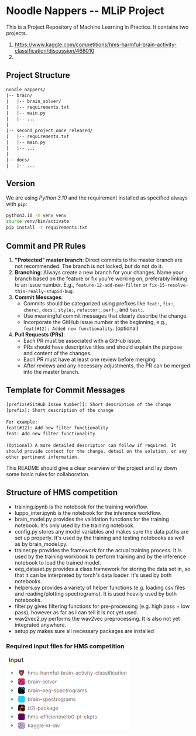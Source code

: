 # Noodle Nappers -- MLiP Project

This is a Project Repository of Machine Learning in Practice. It contains two projects.

1. https://www.kaggle.com/competitions/hms-harmful-brain-activity-classification/discussion/468010
2.

## Project Structure

```
noodle_nappers/
|-- brain/
|   |-- brain_solver/
|   |-- requirements.txt
|   |-- main.py
|   |-- ...
|
|-- second_project_once_released/
|   |-- requirements.txt
|   |-- main.py
|   |-- ...
|
|-- docs/
|   |-- ...
```

## Version

We are using _Python 3.10_ and the requirement installed as specified always with `pip`:

```bash
python3.10 -m venv venv
source venv/bin/activate
pip install -r requirements.txt
```

## Commit and PR Rules

1. **"Protected" master branch**: Direct commits to the master branch are not recommended. The branch is not locked, but do not do it.
2. **Branching**: Always create a new branch for your changes. Name your branch based on the feature or fix you're working on, preferably linking to an issue number. E.g., `feature-12-add-new-filter` or `fix-15-resolve-this-really-stupid-bug`.
3. **Commit Messages**:
   - Commits should be categorized using prefixes like `feat:`, `fix:`, `chore:`, `docs:`, `style:`, `refactor:`, `perf:`, and `test:`.
   - Use meaningful commit messages that clearly describe the change.
   - Incorporate the GitHub issue number at the beginning, e.g., `feat(#12): Added new functionality`. (optional)
4. **Pull Requests (PRs)**:
   - Each PR must be associated with a GitHub issue.
   - PRs should have descriptive titles and should explain the purpose and content of the changes.
   - Each PR must have at least one review before merging.
   - After reviews and any necessary adjustments, the PR can be merged into the master branch.

## Template for Commit Messages

```
[prefix(#GitHub Issue Number)]: Short description of the change
[prefix]: Short description of the change

For example:
feat(#12): Add new filter functionality
feat: Add new filter functionality

(Optional) A more detailed description can follow if required. It should provide context for the change, detail on the solution, or any other pertinent information.
```

This README should give a clear overview of the project and lay down some basic rules for collaboration.

## Structure of HMS competition

- training.ipynb is the notebook for the training workflow.
- luppo_inter.ipynb is the notebook for the inference workflow.
- brain_model.py provides the validation functions for the training notebook. It's only used by the training notebook.
- config.py stores any model variables and makes sure the data paths are set up properly. It's used by the training and testing notebooks as well as by brain_model.py.
- trainer.py provides the framework for the actual training process. It is used by the training workbook to perform training and by the inference notebook to load the trained model.
- eeg_dataset.py provides a class framework for storing the data set in, so that it can be interpreted by torch's data loader. It's used by both notebooks.
- helpers.py provides a variety of helper functions (e.g. loading csv files and reading/plotting spectrograms). It is used heavily used by both notebooks.
- filter.py gives filtering functions for pre-processing (e.g. high pass + low pass), however as far as I can tell it is not yet used.
- wav2vec2.py performs the wav2vec preprocessing. It is also not yet integrated anywhere.
- setup.py makes sure all necessary packages are installed

### Required input files for HMS competition

![alt text](image.png)

